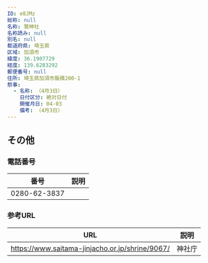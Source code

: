 ```yaml
---
ID: e8JMz
総称: null
名称: 鷲神社
名称読み: null
別名: null
都道府県: 埼玉県
区域: 加須市
緯度: 36.1907729
経度: 139.6283292
郵便番号: null
住所: 埼玉県加須市飯積200-1
祭事:
  - 名称: （4月3日）
    日付区分: 絶対日付
    開催月日: 04-03
    備考: （4月3日）
---
```


## その他

### 電話番号

| 番号         | 説明 |
| ------------ | ---- |
| 0280-62-3837 |      |

### 参考URL

| URL                                             | 説明   |
| ----------------------------------------------- | ------ |
| https://www.saitama-jinjacho.or.jp/shrine/9067/ | 神社庁 |
